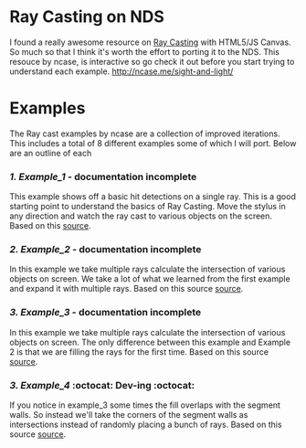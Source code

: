 # Ray Casting on NDS
I found a really awesome resource on [Ray Casting](https://en.wikipedia.org/wiki/Ray_casting) with HTML5/JS Canvas. So much so that I think it's worth the effort to porting it to the NDS. This resouce by ncase, is interactive so go check it out before you start trying to understand each example. http://ncase.me/sight-and-light/

# Examples
The Ray cast examples by ncase are a collection of improved iterations. This includes a total of 8 different examples some of which I will port. Below are an outline of each

### *1. Example_1* - documentation incomplete
This example shows off a basic hit detections on a single ray. This is a good starting point to understand the basics of Ray Casting. Move the stylus in any direction and watch the ray cast to various objects on the screen. Based on this [source](https://github.com/ncase/sight-and-light/blob/gh-pages/draft1.html).

### *2. Example_2* - documentation incomplete
In this example we take multiple rays calculate the intersection of various objects on screen.  We take a lot of what we learned from the first example and expand it with multiple rays. Based on this source [source](https://github.com/ncase/sight-and-light/blob/gh-pages/draft2.html).

### *3. Example_3* - documentation incomplete
In this example we take multiple rays calculate the intersection of various objects on screen. The only difference between this example and Example 2 is that we are filling the rays for the first time. Based on this source [source](https://github.com/ncase/sight-and-light/blob/gh-pages/draft3.html).

### *3. Example_4* :octocat: Dev-ing :octocat:
If you notice in example_3 some times the fill overlaps with the segment walls. So instead we'll take the corners of the segment walls as intersections instead of randomly placing a bunch of rays. Based on this source [source](https://github.com/ncase/sight-and-light/blob/gh-pages/draft4.html).
